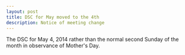 ```yaml
---
layout: post
title: DSC for May moved to the 4th
description: Notice of meeting change
---
```


The DSC for May 4, 2014 rather than the normal second Sunday of the month in observance of Mother's Day.

<!-- more -->

